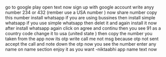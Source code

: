 go to google play open text now  sign  up with google account  write anyy number 234 or 432 (rember use a USA number ) now share number copy this number install whatsapp if you are using bussines then install simple whatsapp  if you use simple whatsapp then delet it and again install it  now after install whatsapp again click on agree and continu then you see 91 as a  country code change it to usa (united state ) then copy the number you taken from the app  now its otp write call me not msg because otp not sent accept the call and note down the otp now you see the number enter any name on name section  enjoy it as you want                     -niktaabhi 
app name text now 
